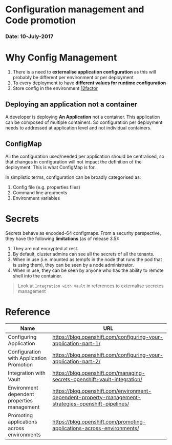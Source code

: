 # Configuration management and Code promotion

### Date: 10-July-2017

# Why Config Management

1. There is a need to **externalise application configuration** as this will probably be different per environment or per deployment
2. To every deployment to have **different values for runtime configuration**
3. Store config in the environment [12factor](https://12factor.net/config)

## Deploying an application not a container
A developer is deploying **An Application** not a container.  This application can be composed of multiple containers.  So configuration per deployment needs to addressed at application level and not individual containers.

## ConfigMap
All the configuration used/needed per application should be centralised, so that changes in configuration will not impact the definition of the deployment. This is what ConfigMap is for.

In simplistic terms, configuration can be broadly categorised as:
1. Config file (e.g. properties files)
2. Command line arguments
3. Environment variables

# Secrets
Secrets behave as encoded-64 configmaps. From a security perspective, they have the following **limitations** (as of release 3.5):

1. They are not encrypted at rest.
2. By default, cluster admins can see all the secrets of all the tenants.
3. When in use (i.e. mounted as tempfs in the node that runs the pod that is using them), they can be seen by a node administrator.
4. When in use, they can be seen by anyone who has the ability to remote shell into the container.

> Look at `Integration with Vault` in references to externalise secretes management

# Reference

| Name | URL |
| --- | --- |
| Configuring Application | https://blog.openshift.com/configuring-your-application-part-1/ |
| Configuration with Application Promotion | https://blog.openshift.com/configuring-your-application-part-2/ |
| Integration with Vault | https://blog.openshift.com/managing-secrets-openshift-vault-integration/ |
| Environment dependent properties management | https://blog.openshift.com/environment-dependent-property-management-strategies-openshift-pipelines/ |
| Promoting applications across environments | https://blog.openshift.com/promoting-applications-across-environments/ |
